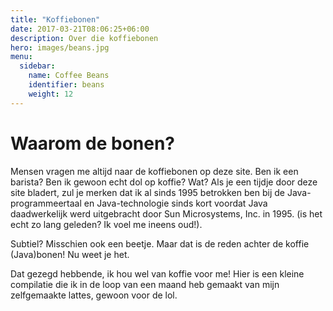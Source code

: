 ```yaml
---
title: "Koffiebonen"
date: 2017-03-21T08:06:25+06:00
description: Over die koffiebonen
hero: images/beans.jpg
menu:
  sidebar:
    name: Coffee Beans
    identifier: beans
    weight: 12
---
```


# Waarom de bonen?

Mensen vragen me altijd naar de koffiebonen op deze site. Ben ik een barista? Ben ik gewoon echt dol op koffie? Wat? Als je een tijdje door deze site bladert, zul je merken dat ik al sinds 1995 betrokken ben bij de Java-programmeertaal en Java-technologie sinds kort voordat Java daadwerkelijk werd uitgebracht door Sun Microsystems, Inc. in 1995. (is het echt zo lang geleden? Ik voel me ineens oud!).

Subtiel? Misschien ook een beetje. Maar dat is de reden achter de koffie (Java)bonen! Nu weet je het.

Dat gezegd hebbende, ik hou wel van koffie voor me! Hier is een kleine compilatie die ik in de loop van een maand heb gemaakt van mijn zelfgemaakte lattes, gewoon voor de lol.

